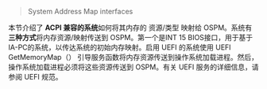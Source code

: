 
> System Address Map interfaces

本节介绍了 **ACPI 兼容的系统**如何将其内存的 资源/类型 映射给 OSPM。系统有**三种方式**将内存资源/映射传送到 OSPM。第一个是INT 15 BIOS接口，用于基于IA-PC的系统，以传达系统的初始内存映射。启用 UEFI 的系统使用 UEFI GetMemoryMap（） 引导服务函数将内存资源传送到操作系统加载进程。然后，操作系统加载进程必须将这些资源传送到 OSPM。有关 UEFI 服务的详细信息，请参阅 UEFI 规范。





